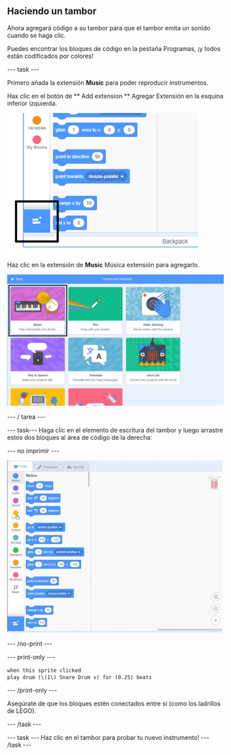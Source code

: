 ## Haciendo un tambor

Ahora agregará código a su tambor para que el tambor emita un sonido cuando se haga clic.

Puedes encontrar los bloques de código en la pestaña Programas, ¡y todos están codificados por colores!

\--- task \---

Primero añada la extensión **Music** para poder reproducir instrumentos.

Hax clic en el botón de ** Add extension ** Agregar Extensión en la esquina inferior izquierda.

![añadir botón de extensión resaltado](images/add-extension-annotated.png)

Haz clic en la extensión de **Music** Música extensión para agregarlo.

![music extension highlighted](images/click-music-annotated.png)

\--- / tarea \---

\--- task\--- Haga clic en el elemento de escritura del tambor y luego arrastre estos dos bloques al área de código de la derecha:

\--- no imprimir \---

![captura de pantalla](images/connect-block.gif)

\--- /no-print \---

\--- print-only \---

```blocks3
when this sprite clicked
play drum (\(1\) Snare Drum v) for (0.25) beats
```

\--- /print-only \---

Asegúrate de que los bloques estén conectados entre sí (como los ladrillos de LEGO).

\--- /task \---

\--- task \--- Haz clic en el tambor para probar tu nuevo instrumento! \--- /task \---